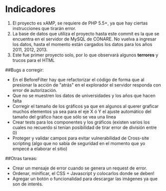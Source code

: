 Indicadores
===========

1. El proyecto es xAMP, se requiere de PHP 5.5+, ya que hay ciertas instrucciones que tirarán error.
2. La base de datos que utiliza el proyecto hasta este commit es la que se encuentra en el servidor de MySQL de CONARE. No vuelva a ingresar los datos, hasta el momento están cargados los datos para los años 2011, 2012, 2013.
3. Este fue primer proyecto solo, por lo que observará algunos **terrores** y trucos para el HTML

##Bugs a corregir:

- En el BeforeFilter hay que refactorizar el código de forma que al presionar la acción de "atrás" en el explorador el servidor responda con error de autorización.
- Que no se muestren los datos de universidades y los años que hacen falta
- Corregir el tamaño de los gráficos ya que en algunos al querer graficar muchos elementos ya sea para el eje X ó Y el ajuste automático del tamaño del gráfico hace que sólo se vea una línea
- Crear tests para los componentes y los gráficos (existen varios los cuales no recuerdo si tenían posibilidad de tirar error de división entre 0)
- Proteger y validar campos para evitar vulnerabilidad de Cross-site scripting (algo que no sabía de seguridad en el momento que yo empecé a elaborar el sitio)

##Otras tareas:

- Crear un mensaje de error cuando se genera un request de error.
- Ordenar, minificar, el CSS + Javascript y colocarlos donde se deben!
- Agregar un botón o funcionalidad para descargar las imágenes ya que son de interés.


